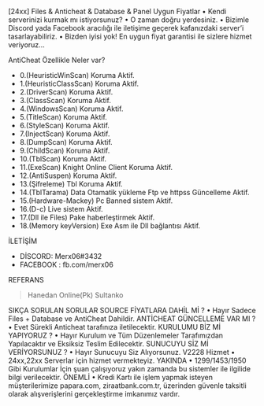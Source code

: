 [24xx] Files & Anticheat & Database & Panel Uygun Fiyatlar
•	Kendi serverinizi kurmak mı istiyorsunuz?
•	O zaman doğru yerdesiniz.
•	Bizimle Discord yada Facebook aracılığı ile iletişime geçerek kafanızdaki server’i tasarlayabiliriz.
•	Bizden iyisi yok! En uygun fiyat garantisi ile sizlere hizmet veriyoruz…

AntiCheat Özellikle Neler var?
-   0.(HeuristicWinScan) Koruma Aktif. 
-   1.(HeuristicClassScan) Koruma Aktif. 
-   2.(DriverScan) Koruma Aktif.
-   3.(ClassScan) Koruma Aktif.
-   4.(WindowsScan) Koruma Aktif. 
-   5.(TitleScan) Koruma Aktif. 
-   6.(StyleScan) Koruma Aktif. 
-   7.(InjectScan) Koruma Aktif. 
-   8.(DumpScan) Koruma Aktif. 
-   9.(ChildScan) Koruma Aktif. 
-   10.(TblScan) Koruma Aktif. 
-   11.(ExeScan) Knight Online Client Koruma Aktif.
-   12.(AntiSuspen) Koruma Aktif. 
-   13.(Şifreleme) Tbl Koruma Aktif.
-   14.(TblTarama) Data Otamatik yükleme Ftp ve httpss Güncelleme Aktif.
-   15.(Hardware-Mackey) Pc Banned sistem Aktif.
-   16.(D-c) Live sistem Aktif.
-   17.(Dll ile Files) Pake haberleştirmek Aktif.
-   18.(Memory keyVersion) Exe Asm ile Dll bağlantısı Aktif.

İLETİŞİM
+ DİSCORD: Merx06#3432
+ FACEBOOK : fb.com/merx06

REFERANS
> Hanedan Online(Pk)
> Sultanko 

SIKÇA SORULAN SORULAR
SOURCE FİYATLARA DAHİL Mİ ?
•	Hayır Sadece Files + Database ve AntiCheat Dahildir.
ANTİCHEAT GÜNCELLEME VAR MI ?
•	Evet Sürekli Anticheat tarafınıza iletilecektir.
KURULUMU BİZ Mİ YAPIYORUZ ?
•	Hayır Kurulum ve Tüm Düzenlemeler Tarafımızdan Yapılacaktır ve Eksiksiz Teslim Edilecektir.
SUNUCUYU SİZ Mİ VERİYORSUNUZ ?
•	Hayır Sunucuyu Siz Alıyorsunuz.
V2228 Hizmet
•	24xx,22xx Serverlar için hizmet vermekteyiz.
YAKINDA
•	1299/1453/1950 Gibi Kurulumlar İçin şuan çalışıyoruz yakın zamanda bu sistemler ile ilgilide bilgi verilecektir.
ÖNEMLİ
•	Kredi Kartı ile işlem yapmak isteyen müşterilerimize papara.com, ziraatbank.com.tr, üzerinden güvenle taksitli olarak alışverişlerini gerçekleştirme imkanımız vardır.


